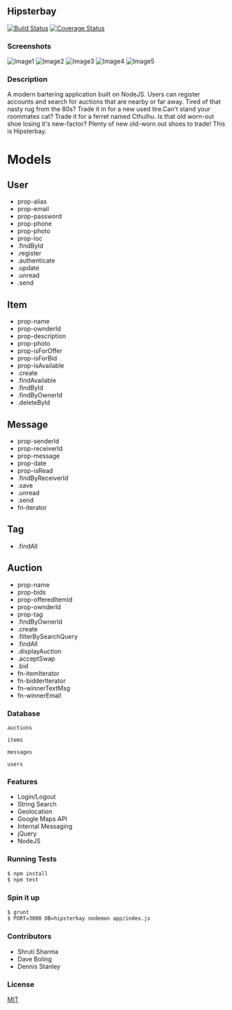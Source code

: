 ## Hipsterbay

[![Build Status](https://travis-ci.org/kaylalynjones/hipsterbay.svg)](https://travis-ci.org/kaylalynjones/hipsterbay)
[![Coverage Status](https://coveralls.io/repos/kaylalynjones/hipsterbay/badge.png)](https://coveralls.io/r/kaylalynjones/hipsterbay)

### Screenshots
![Image1](https://raw.githubusercontent.com/kaylalynjones/hipsterbay/master/docs/screenshots/home_hip.jpg)
![Image2](https://raw.githubusercontent.com/kaylalynjones/hipsterbay/master/docs/screenshots/manage_hip.jpg)
![Image3](https://raw.githubusercontent.com/kaylalynjones/hipsterbay/master/docs/screenshots/search_hip.jpg)
![Image4](https://raw.githubusercontent.com/kaylalynjones/hipsterbay/master/docs/screenshots/bid_hip.jpg)
![Image5](https://raw.githubusercontent.com/kaylalynjones/hipsterbay/master/docs/screenshots/congrats_hip.jpg)


### Description
A modern bartering application built on NodeJS. Users can register accounts and search for auctions that are nearby or far away. Tired of that nasty rug from the 80s? Trade it in for a new used tire.Can't stand your roommates cat? Trade it for a ferret named Cthulhu. Is that old worn-out shoe losing it's new-factor? Plenty of new old-worn out shoes to trade! This is Hipsterbay.

# Models

## User
- prop-alias
- prop-email
- prop-password
- prop-phone
- prop-photo
- prop-loc
- .findById
- .register
- .authenticate
- .update
- .unread
- .send

## Item
- prop-name
- prop-ownderId
- prop-description
- prop-photo
- prop-isForOffer
- prop-isForBid
- prop-isAvailable
- .create
- .findAvailable
- .findById
- .findByOwnerId
- .deleteById

## Message
- prop-senderId
- prop-receiverId
- prop-message
- prop-date
- prop-isRead
- .findByReceiverId
- .save
- .unread
- .send
- fn-iterator

## Tag
- .findAll

## Auction
- prop-name
- prop-bids
- prop-offeredItemId
- prop-ownderId
- prop-tag
- .findByOwnerId
- .create
- .filterBySearchQuery
- .findAll
- .displayAuction
- .acceptSwap
- .bid
- fn-itemIterator
- fn-bidderIterator
- fn-winnerTextMsg
- fn-winnerEmail

### Database
```
auctions
```

```
items
```

```
messages
```

```
users
```

### Features
- Login/Logout
- String Search
- Geolocation
- Google Maps API
- Internal Messaging
- jQuery
- NodeJS

### Running Tests
```bash
$ npm install
$ npm test
```
### Spin it up
```bash
$ grunt
$ PORT=3000 DB=hipsterbay nodemon app/index.js
```

### Contributors
- Shruti Sharma
- Dave Boling
- Dennis Stanley

### License
[MIT](LICENSE)

